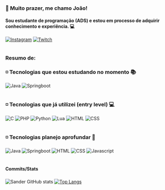 ### 👋 Muito prazer, me chamo João!
#### Sou estudante de programação (ADS) e estou em processo de adquirir conhecimento e experiência. 💻
[![Instagram](https://img.shields.io/badge/Instagram-E4405F?style=for-the-badge&logo=instagram&logoColor=white)](https://www.instagram.com/ne.sander/)
[![Twitch](https://img.shields.io/badge/Twitch-9146FF?style=for-the-badge&logo=twitch&logoColor=white)](https://www.twitch.tv/ne_sander)
#

### Resumo de:
### ◽️ Tecnologias que estou estudando no momento 📚
<div style="display: inline_block">
    <img align="center" alt="Java" src="https://img.shields.io/badge/Java-ED8B00?style=for-the-badge&logo=openjdk&logoColor=white">
    <img align="center" alt="Springboot" src="https://img.shields.io/badge/Spring-6DB33F?style=for-the-badge&logo=spring&logoColor=white">
</div>

#
### ◽️ Tecnologias que já utilizei (entry level) 💻
<div style="display: inline_block">
    <img align="center" alt="C" src="https://img.shields.io/badge/C-00599C?style=for-the-badge&logo=c&logoColor=white">
    <img align="center" alt="PHP" src="https://img.shields.io/badge/PHP-777BB4?style=for-the-badge&logo=php&logoColor=white">
    <img align="center" alt="Python" src="https://img.shields.io/badge/Python-14354C?style=for-the-badge&logo=python&logoColor=white">
    <img align="center" alt="Lua" src="https://img.shields.io/badge/Lua-2C2D72?style=for-the-badge&logo=lua&logoColor=white">
    <img align="center" alt="HTML" src="https://img.shields.io/badge/HTML5-E34F26?style=for-the-badge&logo=html5&logoColor=white">
    <img align="center" alt="CSS" src="https://img.shields.io/badge/CSS3-1572B6?style=for-the-badge&logo=css3&logoColor=white">
</div>


#
### ◽️ Tecnologias planejo aprofundar 📖
<div style="display: inline_block">
    <img align="center" alt="Java" src="https://img.shields.io/badge/Java-ED8B00?style=for-the-badge&logo=openjdk&logoColor=white">
    <img align="center" alt="Springboot" src="https://img.shields.io/badge/Spring-6DB33F?style=for-the-badge&logo=spring&logoColor=white">
    <img align="center" alt="HTML" src="https://img.shields.io/badge/HTML5-E34F26?style=for-the-badge&logo=html5&logoColor=white">
    <img align="center" alt="CSS" src="https://img.shields.io/badge/CSS3-1572B6?style=for-the-badge&logo=css3&logoColor=white">
    <img align="center" alt="Javascript" src="https://img.shields.io/badge/JavaScript-F7DF1E?style=for-the-badge&logo=javascript&logoColor=black">
</div>

#
#### Commits/Stats
### 
![Sander GitHub stats](https://github-readme-stats.vercel.app/api?username=ne-sander&show_icons=true&bg_color=00000000)
[![Top Langs](https://github-readme-stats.vercel.app/api/top-langs/?username=ne-sander&hide_progress=true)](https://github.com/ne-sander/github-readme-stats)
